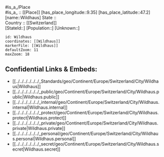 ﻿---
location: [47.2,9.35] 
mapzoom: [7,12] 
mapmarker: city 
type: City
tags:
- geo/City


SpocWebEntityId: 35610
isDeleted: false
confidential: public

---
#is_a_/Place  
#is_a_ :: [[Place]] 
[has_place_longitude::9.35] 
[has_place_latitude::47.2] 
[name::Wildhaus] 
State ::  
Country :: [[Switzerland]]  
[StateId::] 
[Population::] 
[Unknown::] 


```leaflet
id: Wildhaus
coordinates: [[Wildhaus]] 
markerFile: [[Wildhaus]] 
defaultZoom: 11 
maxZoom: 18
```


## Confidential Links & Embeds: 
- [[../../../../../../_Standards/geo/Continent/Europe/Switzerland/City/Wildhaus|Wildhaus]] 
- [[../../../../../../_public/geo/Continent/Europe/Switzerland/City/Wildhaus.public|Wildhaus.public]] 
- [[../../../../../../_internal/geo/Continent/Europe/Switzerland/City/Wildhaus.internal|Wildhaus.internal]] 
- [[../../../../../../_protect/geo/Continent/Europe/Switzerland/City/Wildhaus.protect|Wildhaus.protect]] 
- [[../../../../../../_private/geo/Continent/Europe/Switzerland/City/Wildhaus.private|Wildhaus.private]] 
- [[../../../../../../_personal/geo/Continent/Europe/Switzerland/City/Wildhaus.personal|Wildhaus.personal]] 
- [[../../../../../../_secret/geo/Continent/Europe/Switzerland/City/Wildhaus.secret|Wildhaus.secret]] 
